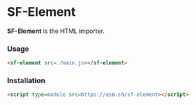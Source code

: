 # SF-Element

**SF-Element** is the HTML importer.

### Usage

```html
<sf-element src=./main.js></sf-element>
```

### Installation

```html
<script type=module src=https://esm.sh/sf-element></script>
```
